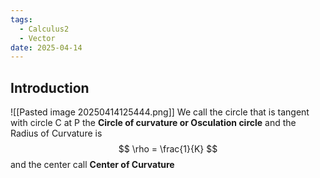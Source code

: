 ```yaml
---
tags:
  - Calculus2
  - Vector
date: 2025-04-14
---
```

## Introduction 
![[Pasted image 20250414125444.png]]
We call the circle that is tangent with circle C at P the **Circle of curvature or Osculation circle**
and the Radius of Curvature is
$$ \rho = \frac{1}{K} $$
and the center call **Center of Curvature**

